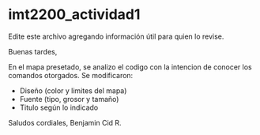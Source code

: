 # imt2200_actividad1
Edite este archivo agregando información útil para quien lo revise.

Buenas tardes,

En el mapa presetado, se analizo el codigo con la intencion de conocer los comandos otorgados. Se modificaron: 
- Diseño (color y limites del mapa)
- Fuente (tipo, grosor y tamaño)
- Titulo según lo indicado

Saludos cordiales,
Benjamin Cid R.